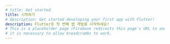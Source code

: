 ```yaml
---
# title: Get started
title: 시작하기
# description: Get started developing your first app with Flutter!
description: Flutter로 첫 번째 앱 개발을 시작하세요!
# This is a placeholder page (Firebase redirects this page's URL to another);
# it is necessary to allow breadcrumbs to work.
---
```

